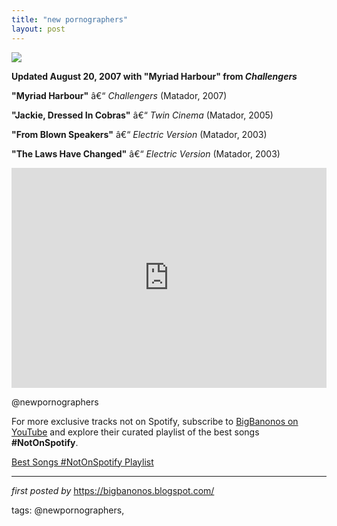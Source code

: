 ```yaml
---
title: "new pornographers"
layout: post
---
```

<!-- New Pornographers -->
<img src="https://i.scdn.co/image/ab67616d0000b273ecd6332935beed35cec9a3d9" /> <p><strong>Updated August 20, 2007 with "Myriad Harbour" from <em>Challengers</em></strong></p> <p><strong>"Myriad Harbour"</strong> â€“ <em>Challengers</em> (Matador, 2007)</p> <p><strong>"Jackie, Dressed In Cobras"</strong> â€“ <em>Twin Cinema</em> (Matador, 2005)</p> <p><strong>"From Blown Speakers"</strong> â€“ <em>Electric Version</em> (Matador, 2003)</p> <p><strong>"The Laws Have Changed"</strong> â€“ <em>Electric Version</em> (Matador, 2003)</p> <iframe src="https://open.spotify.com/embed/playlist/3rve54vnS6TU68bhWR09VZ?utm_source=generator" width="100%" height="352" frameBorder="0" allowfullscreen="" allow="autoplay; clipboard-write; encrypted-media; fullscreen; picture-in-picture" loading="lazy"></iframe> <p>@newpornographers</p>


<!--Subscribe and Playlist Links-->
<div>
    <p>For more exclusive tracks not on Spotify, subscribe to <a href="https://www.youtube.com/@BigBanonos" target="_blank">BigBanonos on YouTube</a> and explore their curated playlist of the best songs <strong>#NotOnSpotify</strong>.</p>
    <p><a href="https://www.youtube.com/playlist?list=PLtuNtuTatqI0kFahUCbtbfenC_ET5O_tr" target="_blank">Best Songs #NotOnSpotify Playlist<br /></a></p></div>

<hr />

<p><em>first posted by</em> <a href="https://bigbanonos.blogspot.com/" rel="noopener" target="_new">https://bigbanonos.blogspot.com/</a></p>

<p>tags: @newpornographers,</p>
